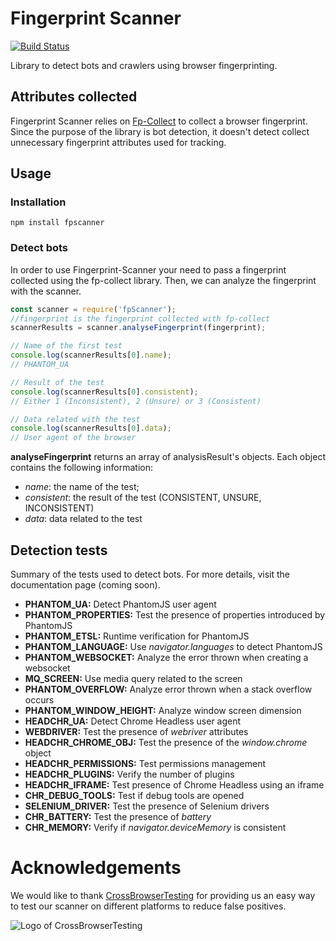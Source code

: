 # Fingerprint Scanner
[![Build Status](https://travis-ci.org/antoinevastel/fpscanner.svg?branch=master)](https://travis-ci.org/antoinevastel/fpscanner)

Library to detect bots and crawlers using browser fingerprinting.

## Attributes collected
Fingerprint Scanner relies on [Fp-Collect](https://github.com/antoinevastel/fp-collect) to collect a browser fingerprint.
Since the purpose of the library is bot detection, it doesn't detect collect 
unnecessary fingerprint attributes used for tracking.

## Usage

### Installation

```
npm install fpscanner

```

### Detect bots

In order to use Fingerprint-Scanner your need to pass a fingerprint
collected using the fp-collect library.
Then, we can analyze the fingerprint with the scanner.

```js
const scanner = require('fpScanner');
//fingerprint is the fingerprint collected with fp-collect
scannerResults = scanner.analyseFingerprint(fingerprint);

// Name of the first test
console.log(scannerResults[0].name); 
// PHANTOM_UA

// Result of the test
console.log(scannerResults[0].consistent);
// Either 1 (Inconsistent), 2 (Unsure) or 3 (Consistent)

// Data related with the test
console.log(scannerResults[0].data);
// User agent of the browser
```

**analyseFingerprint** returns an array of analysisResult's objects.
Each object contains the following information:
- *name*: the name of the test;
- *consistent*: the result of the test (CONSISTENT, UNSURE, INCONSISTENT)
- *data*: data related to the test

## Detection tests

Summary of the tests used to detect bots. For more details, visit 
the documentation page (coming soon).

- **PHANTOM_UA:** Detect PhantomJS user agent
- **PHANTOM_PROPERTIES:** Test the presence of properties introduced by PhantomJS 
- **PHANTOM_ETSL:** Runtime verification for PhantomJS
- **PHANTOM_LANGUAGE:** Use *navigator.languages* to detect PhantomJS
- **PHANTOM_WEBSOCKET:** Analyze the error thrown when creating a websocket
- **MQ_SCREEN:** Use media query related to the screen
- **PHANTOM_OVERFLOW:** Analyze error thrown when a stack overflow occurs
- **PHANTOM_WINDOW_HEIGHT:** Analyze window screen dimension
- **HEADCHR_UA:** Detect Chrome Headless user agent
- **WEBDRIVER:** Test the presence of *webriver* attributes
- **HEADCHR_CHROME_OBJ:** Test the presence of the *window.chrome* object
- **HEADCHR_PERMISSIONS:** Test permissions management
- **HEADCHR_PLUGINS:** Verify the number of plugins
- **HEADCHR_IFRAME:** Test presence of Chrome Headless using an iframe
- **CHR_DEBUG_TOOLS:** Test if debug tools are opened
- **SELENIUM_DRIVER:** Test the presence of Selenium drivers
- **CHR_BATTERY:** Test the presence of *battery*
- **CHR_MEMORY:** Verify if *navigator.deviceMemory* is consistent

# Acknowledgements
We would like to thank [CrossBrowserTesting](https://crossbrowsertesting.com) for providing us an easy way to test our scanner on different platforms to reduce false positives.

![Logo of CrossBrowserTesting](https://seeklogo.com/images/C/cross-browser-testing-logo-300E2AF44B-seeklogo.com.png)
